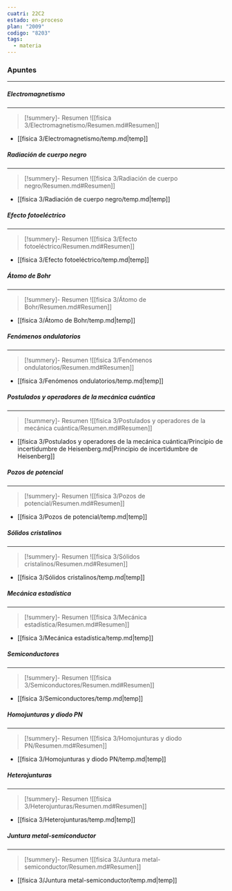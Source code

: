 ```yaml
---
cuatri: 22C2
estado: en-proceso
plan: "2009"
codigo: "8203"
tags:
  - materia
---
```

### Apuntes 
---
##### Electromagnetismo 
---
> [!summery]- Resumen
> ![[fisica 3/Electromagnetismo/Resumen.md#Resumen]]

* [[fisica 3/Electromagnetismo/temp.md|temp]]

##### Radiación de cuerpo negro 
---
> [!summery]- Resumen
> ![[fisica 3/Radiación de cuerpo negro/Resumen.md#Resumen]]

* [[fisica 3/Radiación de cuerpo negro/temp.md|temp]]

##### Efecto fotoeléctrico 
---
> [!summery]- Resumen
> ![[fisica 3/Efecto fotoeléctrico/Resumen.md#Resumen]]

* [[fisica 3/Efecto fotoeléctrico/temp.md|temp]]

##### Átomo de Bohr 
---
> [!summery]- Resumen
> ![[fisica 3/Átomo de Bohr/Resumen.md#Resumen]]

* [[fisica 3/Átomo de Bohr/temp.md|temp]]

##### Fenómenos ondulatorios 
---
> [!summery]- Resumen
> ![[fisica 3/Fenómenos ondulatorios/Resumen.md#Resumen]]

* [[fisica 3/Fenómenos ondulatorios/temp.md|temp]]

##### Postulados y operadores de la mecánica cuántica 
---
> [!summery]- Resumen
> ![[fisica 3/Postulados y operadores de la mecánica cuántica/Resumen.md#Resumen]]

* [[fisica 3/Postulados y operadores de la mecánica cuántica/Principio de incertidumbre de Heisenberg.md|Principio de incertidumbre de Heisenberg]]

##### Pozos de potencial 
---
> [!summery]- Resumen
> ![[fisica 3/Pozos de potencial/Resumen.md#Resumen]]

* [[fisica 3/Pozos de potencial/temp.md|temp]]

##### Sólidos cristalinos 
---
> [!summery]- Resumen
> ![[fisica 3/Sólidos cristalinos/Resumen.md#Resumen]]

* [[fisica 3/Sólidos cristalinos/temp.md|temp]]

##### Mecánica estadística 
---
> [!summery]- Resumen
> ![[fisica 3/Mecánica estadística/Resumen.md#Resumen]]

* [[fisica 3/Mecánica estadística/temp.md|temp]]

##### Semiconductores 
---
> [!summery]- Resumen
> ![[fisica 3/Semiconductores/Resumen.md#Resumen]]

* [[fisica 3/Semiconductores/temp.md|temp]]

##### Homojunturas y diodo PN 
---
> [!summery]- Resumen
> ![[fisica 3/Homojunturas y diodo PN/Resumen.md#Resumen]]

* [[fisica 3/Homojunturas y diodo PN/temp.md|temp]]

##### Heterojunturas 
---
> [!summery]- Resumen
> ![[fisica 3/Heterojunturas/Resumen.md#Resumen]]

* [[fisica 3/Heterojunturas/temp.md|temp]]

##### Juntura metal-semiconductor 
---
> [!summery]- Resumen
> ![[fisica 3/Juntura metal-semiconductor/Resumen.md#Resumen]]

* [[fisica 3/Juntura metal-semiconductor/temp.md|temp]]

